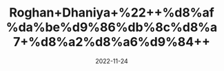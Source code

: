 ---
title: 'Roghan+Dhaniya+%22++%d8%af%da%be%d9%86%db%8c%d8%a7+%d8%a2%d8%a6%d9%84++'
date: '2022-11-24' 
metatag: '' 
inventory: '0' 
draft: false 
# meta description 
shortDescripton: 'Coriander++Oil++has+potentially+antiseptic%2c+antifungal%2c+and+detoxifying+properties%2c+it%27s+an+option+for+soothing+eczema%2c+fungal+infections%2c+and+allergic+reactions+on+your+skin.'
description: 'Oil+%d8%b1%d9%88%d8%ba%d9%86+%d8%aa%db%8c%d9%84'
longdescription: ''
tags: ''
brand: ''
subCategory: ''
unit: '50 ml-Pk'
sellCount: '0'
featured: False
# product Price
price: '80.0'
# Product Short Description
shortDescription: 'Coriander++Oil++has+potentially+antiseptic%2c+antifungal%2c+and+detoxifying+properties%2c+it%27s+an+option+for+soothing+eczema%2c+fungal+infections%2c+and+allergic+reactions+on+your+skin.'
productID: '6164F412-2243-ED11-996A-005056B3A416'
type: 'products'
category: 'Oil+%d8%b1%d9%88%d8%ba%d9%86+%d8%aa%db%8c%d9%84' 
thumnailproduct: 'https://eraconnect.blob.core.windows.net/product-images/aminsaddiquidawakhana/b8800f38-52b1-495c-b68b-0937473f9070.webp' 
images:
  - image: 'https://eraconnect.blob.core.windows.net/product-images/aminsaddiquidawakhana/b8800f38-52b1-495c-b68b-0937473f9070.webp'  
Variants:
---
